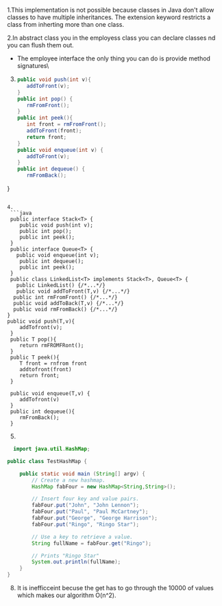 1.This implementation is not possible because classes in Java don't allow classes to have multiple inheritances. The extension keyword restricts a class from inherting more than one class.

2.In abstract class you in the employess class you can declare classes nd you can flush them out.
  - The employee interface the only thing you can do is provide method signatures\
    
3. ```java
   public void push(int v){
      addToFront(v);
   }
   public int pop() {
      rmFromFront();
   }
   public int peek(){
      int front = rmFromFront();
      addToFront(front);
      return front;
   }
   public void enqueue(int v) {
      addToFront(v);
   }
   public int dequeue() {
      rmFromBack();
  }
  ```
   
4.
   ```java
   public interface Stack<T> {
      public void push(int v);
      public int pop();
      public int peek();
   }
   public interface Queue<T> {
     public void enqueue(int v);
      public int dequeue();
      public int peek();
   }
   public class LinkedList<T> implements Stack<T>, Queue<T> {
     public LinkedList() {/*...*/}
     public void addToFront(T,v) {/*...*/}
    public int rmFromFront() {/*...*/}
    public void addToBack(T,v) {/*...*/}
    public void rmFromBack() {/*...*/}
  }
  public void push(T,v){
      addTofront(v);
   }
   public T pop(){
      return rmFROMFRont();
   }
   public T peek(){
      T front = rnfrom front 
      addtofront(front)
      return front;
   }

   public void enqueue(T,v) {
      addTofront(v)
   }
   public int dequeue(){
      rmFromBack();
   }
```
5.
```java
  import java.util.HashMap;

public class TestHashMap {

    public static void main (String[] argv) {
        // Create a new hashmap.
        HashMap fabFour = new HashMap<String,String>();

        // Insert four key and value pairs.
        fabFour.put("John", "John Lennon");
        fabFour.put("Paul", "Paul McCartney");
        fabFour.put("George", "George Harrison");
        fabFour.put("Ringo", "Ringo Star");

        // Use a key to retrieve a value.
        String fullName = fabFour.get("Ringo");

        // Prints "Ringo Star"
        System.out.println(fullName);
    }
}
```

8. It is inefficceint becuse the get has to go through the 10000 of values which makes our algorithm O(n^2).
